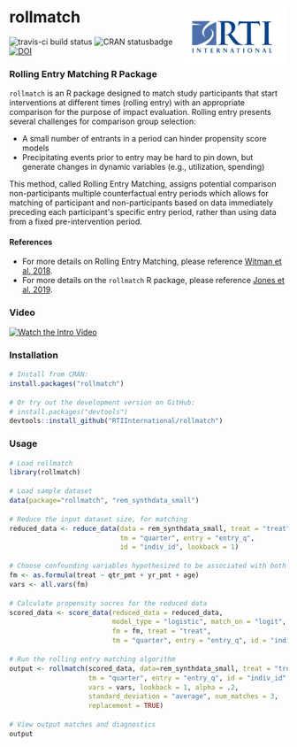 rollmatch <img src="man/figures/200px-Rti-logo.png" align="right" />
========================================================

![travis-ci build status](https://travis-ci.org/RTIInternational/rollmatch.svg?branch=master) ![CRAN statusbadge](https://www.r-pkg.org/badges/version/rollmatch) [![DOI](https://zenodo.org/badge/105259002.svg)](https://zenodo.org/badge/latestdoi/105259002)

### Rolling Entry Matching R Package

`rollmatch` is an R package designed to match study participants that start interventions at different times (rolling entry) with an appropriate comparison for the purpose of impact evaluation. Rolling entry presents several challenges for comparison group selection:

* A small number of entrants in a period can hinder propensity score models
* Precipitating events prior to entry may be hard to pin down, but generate changes in dynamic variables (e.g., utilization, spending)

This method, called Rolling Entry Matching, assigns potential comparison non-participants multiple counterfactual entry periods which allows for matching of participant and non-participants based on data immediately preceding each participant's specific entry period, rather than using data from a fixed pre-intervention period. 

#### References
* For more details on Rolling Entry Matching, please reference [Witman et al. 2018](https://onlinelibrary.wiley.com/doi/abs/10.1111/1475-6773.13086).
* For more details on the `rollmatch` R package, please reference [Jones et al. 2019](https://journal.r-project.org/archive/2019/RJ-2019-005/index.html).

### Video

[![Watch the Intro Video](https://img.youtube.com/vi/_U1bDrL_f-M/0.jpg)](https://www.youtube.com/watch?v=_U1bDrL_f-M)

### Installation

```r
# Install from CRAN:
install.packages("rollmatch")

# Or try out the development version on GitHub:
# install.packages("devtools")
devtools::install_github("RTIInternational/rollmatch")
```

### Usage

```r
# Load rollmatch
library(rollmatch)

# Load sample dataset
data(package="rollmatch", "rem_synthdata_small")

# Reduce the input dataset size, for matching 
reduced_data <- reduce_data(data = rem_synthdata_small, treat = "treat",
                            tm = "quarter", entry = "entry_q",
                            id = "indiv_id", lookback = 1)

# Choose confounding variables hypothesized to be associated with both treatment and outcome
fm <- as.formula(treat ~ qtr_pmt + yr_pmt + age)
vars <- all.vars(fm)

# Calculate propensity socres for the reduced data
scored_data <- score_data(reduced_data = reduced_data,
                          model_type = "logistic", match_on = "logit",
                          fm = fm, treat = "treat",
                          tm = "quarter", entry = "entry_q", id = "indiv_id")

# Run the rolling entry matching algorithm
output <- rollmatch(scored_data, data=rem_synthdata_small, treat = "treat",
                    tm = "quarter", entry = "entry_q", id = "indiv_id",
                    vars = vars, lookback = 1, alpha = .2,
                    standard_deviation = "average", num_matches = 3,
                    replacement = TRUE)

# View output matches and diagnostics
output
```


